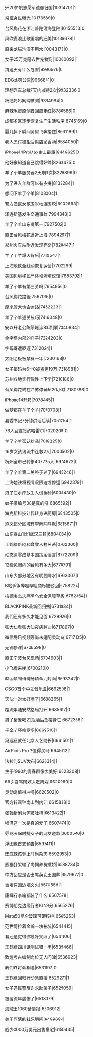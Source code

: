 歼20护航志愿军遗骸归国|10314701|1

常征身世曝光|10173569|0

台风梅花在浙江普陀沿海登陆|10155553|0

风吹麦浪比歌里唱的还美|10136678|1

原来龙猫洗澡不用水|10043173|0

女子25万克隆去世宠物狗|10000092|1

清道夫有什么危害|9996976|0

EDG处罚公告|9966841|0

理想汽车总裁7天内减持2次|9932336|0

杨迪妈妈网购被骗|9364994|0

麻辣毛蛋原创者回应走红|8786586|0

成都多区逐步恢复生产生活秩序|8745169|0

婴儿掉下瞬间舅舅飞奔接住|8661189|1

老人乞讨被拒后偷店家香肠|8584050|1

iPhone14ProMax史上最重|8449625|0

他好像知道自己跳得好帅|8263475|0

羊了个羊服务器2天崩3次|8226899|0

为了进入羊群可以有多拼|8132284|1

想问下羊了个羊|8103004|1

警方通报女孩玉米地遭围殴|8002683|1

泽连斯基发生交通事故|7994348|0

羊了个羊山东排第一|7927502|0

直击台风梅花逼近上海|7894267|1

郑州火车站附近发现弃婴|7820447|1

羊了个羊爆火背后|7719547|1

上海地铁全线网恢复运营|7702299|

美国边境移民尸体堆满殡仪馆|7683792|1

羊了个羊有第三关吗|7654956|0

台风梅花路径|7567016|0

原来警犬也会迷路|7432223|1

羊了个羊通关技巧|7416048|0

安以轩老公陈荣炼涉83项罪|7340834|1

金字塔内部的样子|7324203|0

字母哥遭驱逐|7312024|1

太阳老板被禁赛一年|7230168|0

女子密码为6个0被盗走19万|7218981|0

苏州各地实行弹性上下学|7210186|0

台风梅花或在江苏停留超20小时|7180686|0

iPhone14开箱|7078445|1

做梦都在羊了个羊|7070708|1

县委书记7分钟讲话后续|7051254|1

76人官宣签约哈雷尔|7020209|0

羊了个羊否认抄袭|7018225|0

16岁女孩湍流中连救2人|7000502|0

杭州全市已转移407725人|6974672|0

羊了个羊第二关终于过了|6945246|1

上海地铁将视情况限速或停运|6942379|1

男子在水库放生入侵鱼种|6938439|0

蚊子带编号38是真的吗|6865592|1

海克斯科技让我转身进厨房|6843505|0

遵义部分区域有望解除静默|6815671|1

山东泰山1比1武汉三镇|6804034|0

王鹤棣新剧和曾黎人物关系|6782360|1

动态清零成基本国策系谣言|6772209|1

12级风圈内的台风有多大|6770791|

山东大部分地区有明显降水|6763007|1

B站诉争哔哩哔哩商标被驳回|6758224|

梅德韦杰夫痛斥乌安全保障草案|6752354|1

BLACKPINK最新回归曲|6731934|1

我们还有多久才能见面|6729926|0

张大仙看张大仙夜店蹦迪|6717867|0

微信腾讯视频等尚未适配灵动岛|6717105|0

无锡停课|6706598|0

直击宁波台风现场|6704903|1

小飞棍来喽|6700210|0

赵丽颖刘诗诗杨颖金九封面|6693242|0

CSGO首个中文音乐盒|6692598|1

天沈一对太好嗑了|6688265|1

覆流年陆安然格局打开|6685617|0

男子聚餐喝22瓶酒后坠楼身亡|6672356|1

千金丫环修罗场|6669510|1

冯远征就任北京人艺院长|6661501|1

AirPods Pro 2值得买吗|6645112|1

法拉利SUV发布|6626314|1

生于1990的青春群像太美好|6623308|1

58岁自驾阿姨决定离婚|6620989|0

灵动岛值得冲吗|6620502|0

官方辟谣钟南山到内江|6615838|0

张翰新剧为何被吐槽|6613422|1

穆泽这一次是真的爱了|6607474|0

辱骂买保时捷女子的网友道歉|6600546|0

浮图缘首支预告|6597411|1

垫底辣孩登上时尚杂志|6592953|0

熊猫打架输了向饲养员撒娇|6588734|0

中方回应是否出席英女王国葬|6579677|0

吉塔两国边境交火|6570556|1

康辉行李箱都装了什么|6567578|

赛博朋克边缘行者IGN9分|6565276|

Mate50昆仑玻璃可砸核桃|6565253|

范世錡拉着金瀚一块被坑|6544415|

看还是觉得你最好笑麻了|6541106|

王鹤棣四川话测试错一半|6539466|

敦煌考古编制岗位无人问津|6536923|

我们终将会相遇|6531197|0

王鹤棣回归行动派直播|6529271|1

女子遇民警反诈求助骗子|6529059|

被覆流年虐惨了|6518079|

海贼王1060话情报|6506912|

美甲阿姨的社死瞬间|6499684|

威少3000万美元出售豪宅|6150435|

